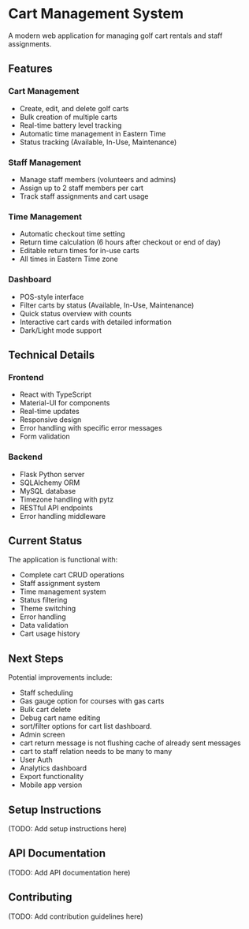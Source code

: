 # Cart Management System

A modern web application for managing golf cart rentals and staff assignments.

## Features

### Cart Management
- Create, edit, and delete golf carts
- Bulk creation of multiple carts
- Real-time battery level tracking
- Automatic time management in Eastern Time
- Status tracking (Available, In-Use, Maintenance)

### Staff Management
- Manage staff members (volunteers and admins)
- Assign up to 2 staff members per cart
- Track staff assignments and cart usage

### Time Management
- Automatic checkout time setting
- Return time calculation (6 hours after checkout or end of day)
- Editable return times for in-use carts
- All times in Eastern Time zone

### Dashboard
- POS-style interface
- Filter carts by status (Available, In-Use, Maintenance)
- Quick status overview with counts
- Interactive cart cards with detailed information
- Dark/Light mode support

## Technical Details

### Frontend
- React with TypeScript
- Material-UI for components
- Real-time updates
- Responsive design
- Error handling with specific error messages
- Form validation

### Backend
- Flask Python server
- SQLAlchemy ORM
- MySQL database
- Timezone handling with pytz
- RESTful API endpoints
- Error handling middleware

## Current Status
The application is functional with:
- Complete cart CRUD operations
- Staff assignment system
- Time management system
- Status filtering
- Theme switching
- Error handling
- Data validation
- Cart usage history

## Next Steps
Potential improvements include:
- Staff scheduling
- Gas gauge option for courses with gas carts
- Bulk cart delete
- Debug cart name editing
- sort/filter options for cart list dashboard.
- Admin screen
- cart return message is not flushing cache of already sent messages
- cart to staff relation needs to be many to many
- User Auth
- Analytics dashboard
- Export functionality
- Mobile app version

## Setup Instructions
(TODO: Add setup instructions here)

## API Documentation
(TODO: Add API documentation here)

## Contributing
(TODO: Add contribution guidelines here)
